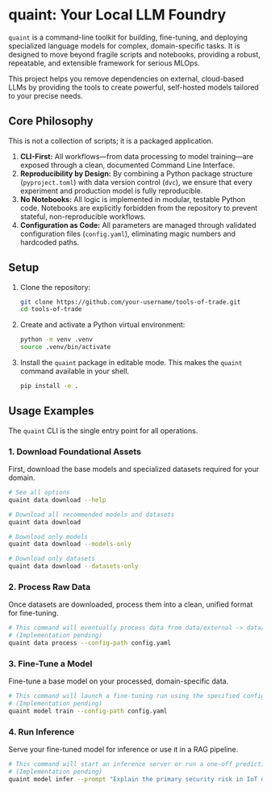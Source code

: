 # quaint: Your Local LLM Foundry

`quaint` is a command-line toolkit for building, fine-tuning, and deploying specialized language models for complex, domain-specific tasks. It is designed to move beyond fragile scripts and notebooks, providing a robust, repeatable, and extensible framework for serious MLOps.

This project helps you remove dependencies on external, cloud-based LLMs by providing the tools to create powerful, self-hosted models tailored to your precise needs.

## Core Philosophy

This is not a collection of scripts; it is a packaged application.

1.  **CLI-First:** All workflows—from data processing to model training—are exposed through a clean, documented Command Line Interface.
2.  **Reproducibility by Design:** By combining a Python package structure (`pyproject.toml`) with data version control (`dvc`), we ensure that every experiment and production model is fully reproducible.
3.  **No Notebooks:** All logic is implemented in modular, testable Python code. Notebooks are explicitly forbidden from the repository to prevent stateful, non-reproducible workflows.
4.  **Configuration as Code:** All parameters are managed through validated configuration files (`config.yaml`), eliminating magic numbers and hardcoded paths.

## Setup

1.  Clone the repository:
    ```bash
    git clone https://github.com/your-username/tools-of-trade.git
    cd tools-of-trade
    ```

2.  Create and activate a Python virtual environment:
    ```bash
    python -m venv .venv
    source .venv/bin/activate
    ```

3.  Install the `quaint` package in editable mode. This makes the `quaint` command available in your shell.
    ```bash
    pip install -e .
    ```

## Usage Examples

The `quaint` CLI is the single entry point for all operations.

### 1. Download Foundational Assets

First, download the base models and specialized datasets required for your domain.

```bash
# See all options
quaint data download --help

# Download all recommended models and datasets
quaint data download

# Download only models
quaint data download --models-only

# Download only datasets
quaint data download --datasets-only
```

### 2. Process Raw Data

Once datasets are downloaded, process them into a clean, unified format for fine-tuning.

```bash
# This command will eventually process data from data/external -> data/processed
# (Implementation pending)
quaint data process --config-path config.yaml
```

### 3. Fine-Tune a Model

Fine-tune a base model on your processed, domain-specific data.

```bash
# This command will launch a fine-tuning run using the specified configuration
# (Implementation pending)
quaint model train --config-path config.yaml
```

### 4. Run Inference

Serve your fine-tuned model for inference or use it in a RAG pipeline.

```bash
# This command will start an inference server or run a one-off prediction
# (Implementation pending)
quaint model infer --prompt "Explain the primary security risk in IoT device authentication."
```

